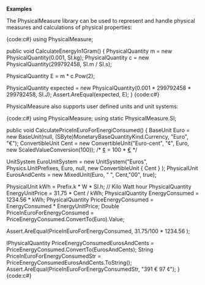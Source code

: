 **Examples**

The PhysicalMeasure library can be used to represent and handle physical measures and calculations of physical properties:

{code:c#}
using PhysicalMeasure;

public void CalculateEnergyIn1Gram()
{
   PhysicalQuantity m = new PhysicalQuantity(0.001, SI.kg);
   PhysicalQuantity c = new PhysicalQuantity(299792458, SI.m / SI.s);

   PhysicalQuantity E = m * c.Pow(2);

   PhysicalQuantity expected = new PhysicalQuantity(0.001 * 299792458 * 299792458, SI.J);
   Assert.AreEqual(expected, E);
}
{code:c#}

PhysicalMeasure also supports user defined units and unit systems:

{code:c#}
using PhysicalMeasure;
using static PhysicalMeasure.SI;

public void CalculatePriceInEuroForEnergiConsumed()
{
   BaseUnit Euro = new BaseUnit(null, (SByte)MonetaryBaseQuantityKind.Currency, "Euro", "€");
   ConvertibleUnit Cent = new ConvertibleUnit("Euro-cent", "¢", Euro, 
                                              new ScaledValueConversion(100)); 
                                                    /* [¢](¢) = 100 * [€](€) */

   UnitSystem EuroUnitSystem = new UnitSystem("Euros", Physics.UnitPrefixes, Euro, null, 
                                              new ConvertibleUnit[]() { Cent } );
   PhysicalUnit EurosAndCents = new MixedUnit(Euro, " ", Cent,"00", true);

   PhysicalUnit kWh = Prefix.k * W * SI.h; // Kilo Watt hour
   PhysicalQuantity EnergyUnitPrice = 31.75 * Cent / kWh;
   PhysicalQuantity EnergyConsumed = 1234.56 * kWh;
   PhysicalQuantity PriceEnergyConsumed = EnergyConsumed * EnergyUnitPrice;
   Double PriceInEuroForEnergyConsumed = PriceEnergyConsumed.ConvertTo(Euro).Value;

   Assert.AreEqual(PriceInEuroForEnergyConsumed, 31.75/100 * 1234.56 );

   IPhysicalQuantity PriceEnergyConsumedEurosAndCents 
                                        = PriceEnergyConsumed.ConvertTo(EurosAndCents);
   String PriceInEuroForEnergyConsumedStr = PriceEnergyConsumedEurosAndCents.ToString();
   Assert.AreEqual(PriceInEuroForEnergyConsumedStr, "391 € 97 ¢");
}
{code:c#}

